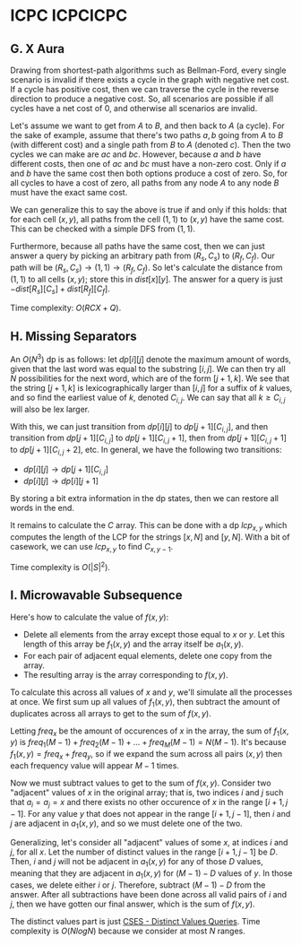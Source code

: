 # ICPC ICPCICPC

## G. X Aura
Drawing from shortest-path algorithms such as Bellman-Ford, every single scenario is invalid if there exists a cycle in the graph with negative net cost. If a cycle has positive cost, then we can traverse the cycle in the reverse direction to produce a negative cost. So, all scenarios are possible if all cycles have a net cost of $0$, and otherwise all scenarios are invalid.

Let's assume we want to get from $A$ to $B$, and then back to $A$ (a cycle). For the sake of example, assume that there's two paths $a,b$ going from $A$ to $B$ (with different cost) and a single path from $B$ to $A$ (denoted $c$). Then the two cycles we can make are $ac$ and $bc$. However, because $a$ and $b$ have different costs, then one of $ac$ and $bc$ must have a non-zero cost. Only if $a$ and $b$ have the same cost then both options produce a cost of zero. So, for all cycles to have a cost of zero, all paths from any node $A$ to any node $B$ must have the exact same cost.

We can generalize this to say the above is true if and only if this holds: that for each cell $(x,y)$, all paths from the cell $(1,1)$ to $(x,y)$ have the same cost. This can be checked with a simple DFS from $(1,1)$.

Furthermore, because all paths have the same cost, then we can just answer a query by picking an arbitrary path from $(R_s,C_s)$ to $(R_f,C_f)$. Our path will be $(R_s,C_s)\rightarrow(1,1)\rightarrow(R_f,C_f)$. So let's calculate the distance from $(1,1)$ to all cells $(x,y)$; store this in $dist[x][y]$. The answer for a query is just $-dist[R_s][C_s]+dist[R_f][C_f]$.

Time complexity: $O(RCX+Q)$.

## H. Missing Separators
An $O(N^3)$ dp is as follows: let $dp[i][j]$ denote the maximum amount of words, given that the last word was equal to the substring $[i,j]$. We can then try all $N$ possibilities for the next word, which are of the form $[j+1,k]$. We see that the string $[j+1,k]$ is lexicographically larger than $[i,j]$ for a suffix of $k$ values, and so find the earliest value of $k$, denoted $C_{i,j}$. We can say that all $k\ge{C_{i,j}}$ will also be lex larger.

With this, we can just transition from $dp[i][j]$ to $dp[j+1][C_{i,j}]$, and then transition from $dp[j+1][C_{i,j}]$ to $dp[j+1][C_{i,j}+1]$, then from $dp[j+1][C_{i,j}+1]$ to $dp[j+1][C_{i,j}+2]$, etc. In general, we have the following two transitions:
 - $dp[i][j]\rightarrow{dp[j+1][C_{i,j}]}$
 - $dp[i][j]\rightarrow{dp[i][j+1]}$

By storing a bit extra information in the dp states, then we can restore all words in the end.

It remains to calculate the $C$ array. This can be done with a dp $lcp_{x,y}$ which computes the length of the LCP for the strings $[x,N]$ and $[y,N]$. With a bit of casework, we can use $lcp_{x,y}$ to find $C_{x,y-1}$.

Time complexity is $O(|S|^2)$.

## I. Microwavable Subsequence
Here's how to calculate the value of $f(x,y)$:
 - Delete all elements from the array except those equal to $x$ or $y$. Let this length of this array be $f_1(x,y)$ and the array itself be $a_1(x,y)$.
 - For each pair of adjacent equal elements, delete one copy from the array.
 - The resulting array is the array corresponding to $f(x,y)$.

To calculate this across all values of $x$ and $y$, we'll simulate all the processes at once. We first sum up all values of $f_1(x,y)$, then subtract the amount of duplicates across all arrays to get to the sum of $f(x,y)$.

Letting $freq_x$ be the amount of occurences of $x$ in the array, the sum of $f_1(x,y)$ is $freq_1(M-1)+freq_2(M-1)+\dots+freq_M(M-1)=N(M-1)$. It's because $f_1(x,y)=freq_x+freq_y$, so if we expand the sum across all pairs $(x,y)$ then each frequency value will appear $M-1$ times.

Now we must subtract values to get to the sum of $f(x,y)$. Consider two "adjacent" values of $x$ in the original array; that is, two indices $i$ and $j$ such that $a_i=a_j=x$ and there exists no other occurence of $x$ in the range $[i+1,j-1]$. For any value $y$ that does not appear in the range $[i+1,j-1]$, then $i$ and $j$ are adjacent in $a_1(x,y)$, and so we must delete one of the two. 

Generalizing, let's consider all "adjacent" values of some $x$, at indices $i$ and $j$, for all $x$. Let the number of distinct values in the range $[i+1,j-1]$ be $D$. Then, $i$ and $j$ will not be adjacent in $a_1(x,y)$ for any of those $D$ values, meaning that they are adjacent in $a_1(x,y)$ for $(M-1)-D$ values of $y$. In those cases, we delete either $i$ or $j$. Therefore, subtract $(M-1)-D$ from the answer. After all subtractions have been done across all valid pairs of $i$ and $j$, then we have gotten our final answer, which is the sum of $f(x,y)$.

The distinct values part is just [CSES - Distinct Values Queries](https://cses.fi/problemset/task/1734). Time complexity is $O(NlogN)$ because we consider at most $N$ ranges.